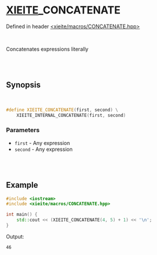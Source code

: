 # [XIEITE](../macros.md)\_CONCATENATE
Defined in header [<xieite/macros/CONCATENATE.hpp>](../../include/xieite/macros/CONCATENATE.hpp)

<br/>

Concatenates expressions literally

<br/><br/>

## Synopsis

<br/>

```cpp
#define XIEITE_CONCATENATE(first, second) \
	XIEITE_INTERNAL_CONCATENATE(first, second)
```
### Parameters
- `first` - Any expression
- `second` - Any expression

<br/><br/>

## Example
```cpp
#include <iostream>
#include <xieite/macros/CONCATENATE.hpp>

int main() {
	std::cout << (XIEITE_CONCATENATE(4, 5) + 1) << '\n';
}
```
Output:
```
46
```
